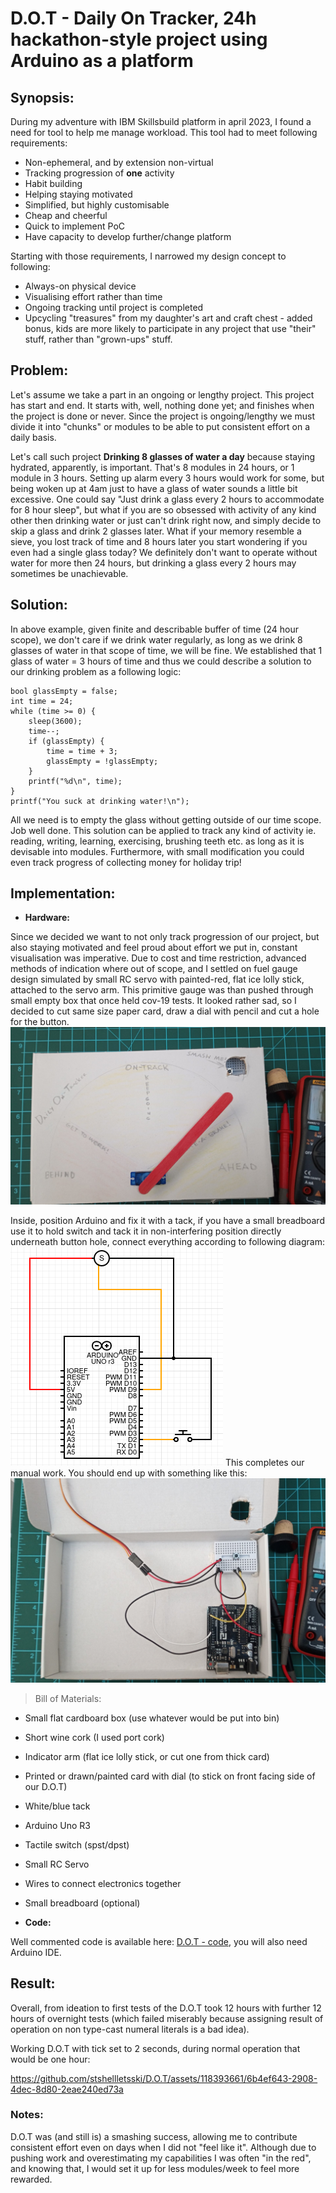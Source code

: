 # D.O.T - Daily On Tracker, 24h hackathon-style project using Arduino as a platform

## Synopsis:

During my adventure with IBM Skillsbuild platform in april 2023, I found a need for tool to help me manage workload.
This tool had to meet following requirements:
- Non-ephemeral, and by extension non-virtual
- Tracking progression of **one** activity
- Habit building
- Helping staying motivated
- Simplified, but highly customisable
- Cheap and cheerful
- Quick to implement PoC
- Have capacity to develop further/change platform 

Starting with those requirements, I narrowed my design concept to following:

- Always-on physical device 
- Visualising effort rather than time
- Ongoing tracking until project is completed
- Upcycling "treasures" from my daughter's art and craft chest - added bonus, kids are more likely to participate
in any project that use "their" stuff, rather than "grown-ups" stuff.

## Problem:

Let's assume we take a part in an ongoing or lengthy project. This project has start and end. It starts with, well, nothing done yet; and finishes when the project is done or never.
Since the project is ongoing/lengthy we must divide it into "chunks" or modules to be able to put consistent effort on a daily basis.

Let's call such project **Drinking 8 glasses of water a day** because staying hydrated, apparently, is important. That's 8 modules in 24 hours, or 1 module in 3 hours. 
Setting up alarm every 3 hours would work for some, but being woken up at 4am just to have a glass of water sounds a little bit excessive.
One could say "Just drink a glass every 2 hours to accommodate for 8 hour sleep", but what if you are so obsessed with activity of any kind other then drinking water or just can't drink right now, and simply decide to skip a glass and drink 2 glasses later. What if your memory resemble a sieve, you lost track of time and 8 hours later you start wondering if you even had a single glass today? We definitely don't want to operate without water for more then 24 hours, but drinking a glass every 2 hours may sometimes be unachievable.

## Solution:

In above example, given finite and describable buffer of time (24 hour scope), we don't care if we drink water regularly, as long as we drink 8 glasses of water in that scope of time, we will be fine. We established that 1 glass of water = 3 hours of time and thus we could describe a solution to our drinking problem as a following logic:

```
bool glassEmpty = false; 
int time = 24;
while (time >= 0) {
    sleep(3600);
    time--;
    if (glassEmpty) {
        time = time + 3;
        glassEmpty = !glassEmpty;
    }
    printf("%d\n", time);
}
printf("You suck at drinking water!\n");
```
All we need is to empty the glass without getting outside of our time scope. Job well done.
This solution can be applied to track any kind of activity ie. reading, writing, learning, exercising, brushing teeth etc. as long as it is devisable into modules. 
Furthermore, with small modification you could even track progress of collecting money for holiday trip!

## Implementation:

- **Hardware:**

Since we decided we want to not only track progression of our project, but also staying motivated and feel proud about effort we put in, constant visualisation was imperative. Due to cost and time restriction, advanced methods of indication where out of scope, and I settled on fuel gauge design simulated by small RC servo with painted-red, flat ice lolly stick, attached to the servo arm. This primitive gauge was than pushed through small empty box that once held cov-19 tests. 
It looked rather sad, so I decided to cut same size paper card, draw a dial with pencil and cut a hole for the button.
![D.O.T - Daily-on-tracker](./assets/dot-face.jpg)

Inside, position Arduino and fix it with a tack, if you have a small breadboard use it to hold switch and tack it in non-interfering position directly underneath button hole, connect everything according to following diagram: ![D.O.T - circuit diagram](./assets/dot-diagram.png)
This completes our manual work. You should end up with something like this:
![D.O.T - inside](./assets/dot-inside.jpg)
    
> Bill of Materials:
- Small flat cardboard box (use whatever would be put into bin)
- Short wine cork (I used port cork)
- Indicator arm (flat ice lolly stick, or cut one from thick card)
- Printed or drawn/painted card with dial (to stick on front facing side of our D.O.T)
- White/blue tack
- Arduino Uno R3
- Tactile switch (spst/dpst)
- Small RC Servo
- Wires to connect electronics together
- Small breadboard (optional)

- **Code:**

Well commented code is available here: [D.O.T - code](./dot-code.ino), you will also need Arduino IDE.

## Result:

Overall, from ideation to first tests of the D.O.T took 12 hours with further 12 hours of overnight tests (which failed miserably because assigning result of operation on non type-cast numeral literals is a bad idea).

Working D.O.T with tick set to 2 seconds, during normal operation that would be one hour: 

https://github.com/stshellletsski/D.O.T/assets/118393661/6b4ef643-2908-4dec-8d80-2eae240ed73a

### Notes:

D.O.T was (and still is) a smashing success, allowing me to contribute consistent effort even on days when I did not "feel like it". Although due to pushing work and overestimating my capabilities I was often "in the red", and knowing that, I would set it up for less modules/week to feel more rewarded.